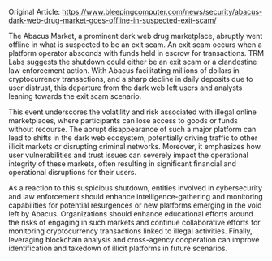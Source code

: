 Original Article: https://www.bleepingcomputer.com/news/security/abacus-dark-web-drug-market-goes-offline-in-suspected-exit-scam/

The Abacus Market, a prominent dark web drug marketplace, abruptly went offline in what is suspected to be an exit scam. An exit scam occurs when a platform operator absconds with funds held in escrow for transactions. TRM Labs suggests the shutdown could either be an exit scam or a clandestine law enforcement action. With Abacus facilitating millions of dollars in cryptocurrency transactions, and a sharp decline in daily deposits due to user distrust, this departure from the dark web left users and analysts leaning towards the exit scam scenario.

This event underscores the volatility and risk associated with illegal online marketplaces, where participants can lose access to goods or funds without recourse. The abrupt disappearance of such a major platform can lead to shifts in the dark web ecosystem, potentially driving traffic to other illicit markets or disrupting criminal networks. Moreover, it emphasizes how user vulnerabilities and trust issues can severely impact the operational integrity of these markets, often resulting in significant financial and operational disruptions for their users.

As a reaction to this suspicious shutdown, entities involved in cybersecurity and law enforcement should enhance intelligence-gathering and monitoring capabilities for potential resurgences or new platforms emerging in the void left by Abacus. Organizations should enhance educational efforts around the risks of engaging in such markets and continue collaborative efforts for monitoring cryptocurrency transactions linked to illegal activities. Finally, leveraging blockchain analysis and cross-agency cooperation can improve identification and takedown of illicit platforms in future scenarios.